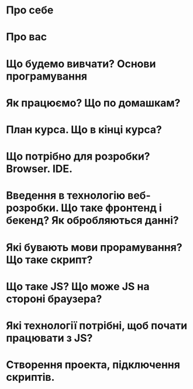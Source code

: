 # Про себе
# Про вас
# Що будемо вивчати? Основи програмування
# Як працюємо? Що по домашкам?
# План курса. Що в кінці курса?

# Що потрібно для розробки? Browser. IDE.
# Введення в технологію веб-розробки. Що таке фронтенд і бекенд? Як обробляються данні?
# Які бувають мови прорамування? Що таке скрипт?
# Що таке JS? Що може JS на стороні браузера?
# Які технології потрібні, щоб почати працювати з JS?

# Створення проекта, підключення скриптів. <script>
# Перша програма "Hello, World!"
# debugger, console
# Помилки у консолі
# console.log() та основи синтаксису

# Виведення данних. alert() та модальні вікна
# Обробка данних. Змінні та базові операції з ними
# Введення данних. prompt(message, defaultValue)
# Коментарі в JS

